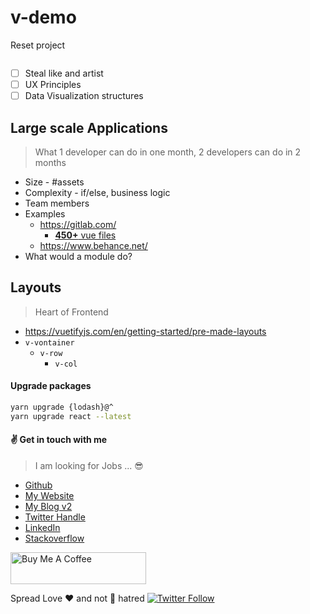 # v-demo

Reset project

```sh

```

* [ ] Steal like and artist
* [ ] UX Principles
* [ ] Data Visualization structures

## Large scale Applications

> What 1 developer can do in one month, 2 developers can do in 2 months

* Size - #assets
* Complexity - if/else, business logic
* Team members
* Examples
  * https://gitlab.com/
    * [**450+** vue files](https://docs.gitlab.com/ee/development/fe_guide/)
  * https://www.behance.net/
* What would a module do?

## Layouts

> Heart of Frontend

* https://vuetifyjs.com/en/getting-started/pre-made-layouts
* `v-vontainer`
  * `v-row`
    * `v-col`

#### Upgrade packages

```sh
yarn upgrade {lodash}@^
yarn upgrade react --latest

```

#### :v: Get in touch with me

> I am looking for Jobs ... :sunglasses:

* [Github](https://github.com/avimehenwal/)
* [My Website](https://avimehenwal.in)
* [My Blog v2](https://avimehenwal2.netlify.app/)
* [Twitter Handle](https://twitter.com/avimehenwal)
* [LinkedIn](https://in.linkedin.com/in/avimehenwal)
* [Stackoverflow](https://stackoverflow.com/users/1915935/avi-mehenwal)

<a href="https://www.buymeacoffee.com/F1j07cV" target="_blank"><img src="https://cdn.buymeacoffee.com/buttons/default-orange.png" alt="Buy Me A Coffee" style="height: 51px !important;width: 217px !important;" ></a>

 Spread Love :hearts: and not :no_entry_sign: hatred   [![Twitter Follow](https://img.shields.io/twitter/follow/avimehenwal.svg?style=social)](https://twitter.com/avimehenwal)